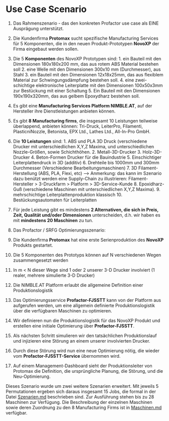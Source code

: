 # Use Case Scenario

1. Das Rahmenszenario - das den konkreten Profactor use case als EINE Ausprägung unterstützt.

  1.  Die Kundenfirma **Protomax** sucht spezifische Manufacturing Services für 5 Komponenten, die in den neuen Produkt-Prototypen **NovoXP** der Firma eingebaut werden sollen.
  2.  Die 5 **Komponenten** des NovoXP Prototypen sind:
    1.  ein Bauteil mit den Dimensionen 180x180x200 mm, das aus rotem ABS Material bestehen soll
    2.  eine Welle mit den Dimensionen 300x10 mm (Durchmesser), aus Stahl
    3.  ein Bauteil mit den Dimensionen 12x18x25mm, das aus flexiblem Material zur Schwingungsdämpfung bestehen soll.
    4.  eine zwei-schichtige elektronische Leiterplatte mit den Dimensionen 100x50x3mm zur Bestückung mit einer Schaltung
    5.  Ein Bauteil mit den Dimensionen 190x190x320mm, das aus gelbem Epoxydharz bestehen soll.
  3.  Es gibt eine **Manufacturing Services Platform NIMBLE.AT**, auf der Hersteller ihre Dienstleistungen anbieten können.
  4.  Es gibt **8 Manufacturing firms**, die insgesamt 10 Leistungen teilweise überlappend, anbieten können: Tri-Druck, LeiterPro, Filamenti, PlasticniNozzle, Betonista, EPX Ltd., Lathes Ltd., All-In-Pro GmbH.
  5.  Die **10 Leistungen** sind:
    1.  ABS und PLA 3D Druck (verschiedene Drucker mit unterschiedlichen X,Y,Z Maxima, und unterschiedlichen Nozzle-Größen, sowie Schichthöhen.
    2.  Metall-3D-Drucker
    3.  Holz-3D-Drucker
    4.  Beton-Formen Drucker für die Bauindustrie
    5.  Einschichtiger Leiterplattendruck in 3D (additiv)
    6.  Drehteile bis 1000mm und 300mm Durchmesser (Verschiedene Bearbeitungsmaschinen)
    7.  3D Filament-Herstellung (ABS, PLA, Flexi, etc) --> Anmerkung: das kann im Szenario dazu benützt werden eine Supply-Chain zu illustrieren: Filament-Hersteller > 3-Druckfarm > Platform > 3D-Service-Kunde
    8.  Epoxidharz-Guß (verschiedene Maschinen mit unterschiedlichen X,Y,Z Maxima).
    9.  mehrschichtige Leiterplattenproduktion klassisch
    10.  Bestückungsautomaten für Leiterplatten
  6.  Für jede Leistung gibt es mindestens **2 Alternativen, die sich in Preis, Zeit, Qualität und/oder Dimensionen** unterscheiden, d.h. wir haben es mit **mindestens 20 Maschinen** zu tun.

2. Das Profactor / SRFG Optimierungsszenario:

  1.  Die Kundenfirma **Protomax** hat eine erste Serienproduktion des **NovoXP** Produkts gestartet.
  2.  Die 5 Komponenten des Prototyps können auf N verschiedenen Wegen zusammengesetzt werden
  3.  In m < N dieser Wege sind 1 oder 2 unserer 3-D Drucker involviert (1 realer, mehrere simulierte 3-D Drucker)
  4.  Die NIMBLE.AT Platform erlaubt die allgemeine Definition einer Produktionslogistik
  5.  Das Optimierungsservice **Profactor-FJSSTT** kann von der Platform aus aufgerufen werden, um eine allgemein definierte Produktionslogistik über die verfügbaren Maschinen zu optimieren.
  6.  Wir definieren nun die Produktionslogistik für das NovoXP Produkt und erstellen eine initiale Optimierung über **Profactor-FJSSTT**.
  7.  Als nächsten Schritt simulieren wir den tatsächlichen Produktionslauf und injizieren eine Störung an einem unserer involvierten Drucker.
  8.  Durch diese Störung wird nun eine neue Optimierung nötig, die wieder vom **Profactor-FJSSTT-Service** übernommen wird.
  9.  Auf einem Management-Dashboard sieht der Produktionsleiter von Protomax die Definition, die ursprüngliche Planung, die Störung, und die Neu-Optimierung.

Dieses Szenario wurde um zwei weitere Szenarien erweitert. Mit jeweils 5 Permutationen ergeben sich daraus insgesamt 15 Jobs, die formal in der Datei [Szenarien.md](Szenarien.md) beschrieben sind. Zur Ausführung stehen bis zu 28 Maschinen zur Verfügung. Die Beschreibung der einzelnen Maschinen sowie deren Zuordnung zu den 8 Manufacturing Firms ist in [Maschinen.md](Maschinen.md) verfügbar.
